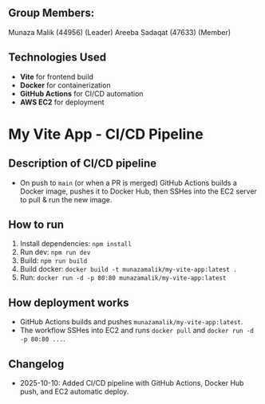 ## Group Members:
Munaza Malik (44956) (Leader)
Areeba Sadaqat (47633) (Member)

## Technologies Used
- **Vite** for frontend build
- **Docker** for containerization
- **GitHub Actions** for CI/CD automation
- **AWS EC2** for deployment

# My Vite App - CI/CD Pipeline

## Description of CI/CD pipeline
- On push to `main` (or when a PR is merged) GitHub Actions builds a Docker image, pushes it to Docker Hub, then SSHes into the EC2 server to pull & run the new image.

## How to run
1. Install dependencies: `npm install`
2. Run dev: `npm run dev`
3. Build: `npm run build`
4. Build docker: `docker build -t munazamalik/my-vite-app:latest .`
5. Run: `docker run -d -p 80:80 munazamalik/my-vite-app:latest`

## How deployment works
- GitHub Actions builds and pushes `munazamalik/my-vite-app:latest`.
- The workflow SSHes into EC2 and runs `docker pull` and `docker run -d -p 80:80 ...`.

## Changelog
- 2025-10-10: Added CI/CD pipeline with GitHub Actions, Docker Hub push, and EC2 automatic deploy.  
 
 